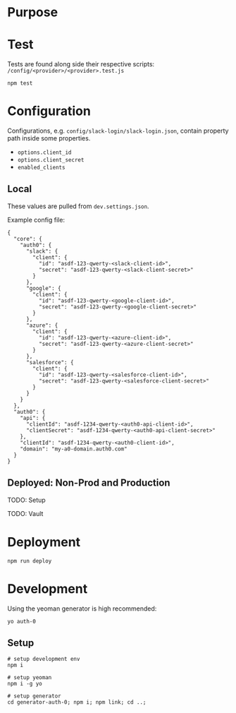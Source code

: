 # Purpose

# Test

Tests are found along side their respective scripts:  `/config/<provider>/<provider>.test.js`

```
npm test
```

# Configuration

Configurations, e.g. `config/slack-login/slack-login.json`, contain property path
inside some properties.

- `options.client_id`
- `options.client_secret`
- `enabled_clients`

## Local

These values are pulled from `dev.settings.json`.

Example config file:

```
{
  "core": {
    "auth0": {
      "slack": {
        "client": {
          "id": "asdf-123-qwerty-<slack-client-id>",
          "secret": "asdf-123-qwerty-<slack-client-secret>"
        }
      },
      "google": {
        "client": {
          "id": "asdf-123-qwerty-<google-client-id>",
          "secret": "asdf-123-qwerty-<google-client-secret>"
        }
      },
      "azure": {
        "client": {
          "id": "asdf-123-qwerty-<azure-client-id>",
          "secret": "asdf-123-qwerty-<azure-client-secret>"
        }
      },
      "salesforce": {
        "client": {
          "id": "asdf-123-qwerty-<salesforce-client-id>",
          "secret": "asdf-123-qwerty-<salesforce-client-secret>"
        }
      }
    }
  },
  "auth0": {
    "api": {
      "clientId": "asdf-1234-qwerty-<auth0-api-client-id>",
      "clientSecret": "asdf-1234-qwerty-<auth0-api-client-secret>"
    },
    "clientId": "asdf-1234-qwerty-<auth0-client-id>",
    "domain": "my-a0-domain.auth0.com"
  }
}
```

## Deployed: Non-Prod and Production

TODO: Setup

TODO: Vault

# Deployment

```
npm run deploy
```

# Development

Using the yeoman generator is high recommended:

```
yo auth-0
```

## Setup

```
# setup development env
npm i

# setup yeoman
npm i -g yo

# setup generator
cd generator-auth-0; npm i; npm link; cd ..;

```
